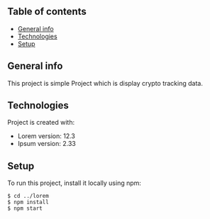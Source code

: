 ## Table of contents
* [General info](#general-info)
* [Technologies](#technologies)
* [Setup](#setup)

## General info
This project is simple Project which is display crypto tracking data.
	
## Technologies
Project is created with:
* Lorem version: 12.3
* Ipsum version: 2.33

	
## Setup
To run this project, install it locally using npm:

```
$ cd ../lorem
$ npm install
$ npm start
```
